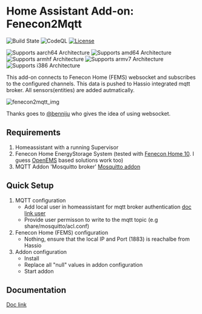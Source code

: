 # Home Assistant Add-on: Fenecon2Mqtt

![Build State][build-state-shield]
![CodeQL][codeql-state-badge]
[![License][license-shield]](LICENSE.md)

![Supports aarch64 Architecture][aarch64-shield]
![Supports amd64 Architecture][amd64-shield]
![Supports armhf Architecture][armhf-shield]
![Supports armv7 Architecture][armv7-shield]
![Supports i386 Architecture][i386-shield]

This add-on connects to Fenecon Home (FEMS) websocket and subscribes to the configured channels. This data is pushed to Hassio integrated mqtt broker. All sensors(entities) are added autmatically.

![fenecon2mqtt_img](https://github.com/Skeletitor/ha_addon_fenecon2mqtt/blob/main/fenecon2mqtt/logo.png?raw=true)

Thanks goes to [@benniju] who gives the idea of using websocket.

## Requirements

1. Homeassistant with a running Supervisor
2. Fenecon Home EnergyStorage System (tested with [Fenecon Home 10]. I guess [OpenEMS] based solutions work too)
3. MQTT Addon 'Mosquitto broker' [Mosquitto addon]

## Quick Setup

1. MQTT configuration
   - Add local user in homeassistant for mqtt broker authentication [doc link user]
   - Provide user permisson to write to the mqtt topic (e.g share/mosquitto/acl.conf)
2. Fenecon Home (FEMS) configuration
   - Nothing, ensure that the local IP and Port (1883) is reachalbe from Hassio
3. Addon configuration
   - Install
   - Replace all "null" values in addon configuration
   - Start addon

## Documentation

[Doc link]

[aarch64-shield]: https://img.shields.io/badge/aarch64-yes-green.svg
[amd64-shield]: https://img.shields.io/badge/amd64-yes-green.svg
[armhf-shield]: https://img.shields.io/badge/armhf-yes-green.svg
[armv7-shield]: https://img.shields.io/badge/armv7-yes-green.svg
[i386-shield]: https://img.shields.io/badge/i386-yes-green.svg
[license-shield]: https://img.shields.io/github/license/Skeletitor/ha_addon_fenecon2mqtt
[build-state-shield]: https://img.shields.io/github/actions/workflow/status/Skeletitor/ha_addon_fenecon2mqtt/builder.yaml?branch=main
[codeql-state-badge]: https://github.com/Skeletitor/ha_addon_fenecon2mqtt/workflows/CodeQL/badge.svg
[mosquitto addon]: (https://github.com/home-assistant/addons/tree/master/mosquitto)
[@benniju]: https://github.com/benniju
[doc link]: ./DOCS.md
[doc link user]: https://github.com/Skeletitor/ha_addon_fenecon2mqtt/blob/main/fenecon2mqtt/DOCS.md#users-and-passwords
[fenecon home 10]: https://fenecon.de/fenecon-home-10/
[openems]: https://openems.io/
